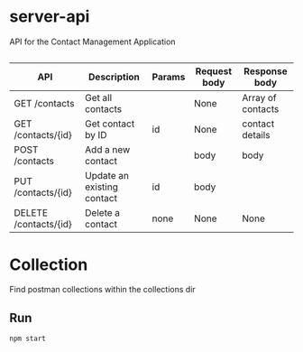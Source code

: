 # server-api
API for the Contact Management Application 


## 
| API                           | Description                       | Params            | Request body      | Response body                 |
|------------------------------	|-----------------------------------|-------------------|-------------------|-----------------------------	|
| GET /contacts                 | Get all contacts                  |                   | None      	    | Array of contacts             |
| GET /contacts/{id}            | Get contact by ID              	| id                | None   	        | contact details              	|
| POST /contacts                | Add a new contact            	    |                   | body          	| body                         	|
| PUT /contacts/{id}            | Update an existing contact        | id                | body              |                               |
| DELETE /contacts/{id}         | Delete a contact               	| none              | None    	        | None                         	|


# Collection

Find postman collections within the collections dir

## Run
```
npm start
```
